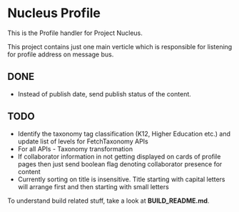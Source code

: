 Nucleus Profile
================

This is the Profile handler for Project Nucleus. 

This project contains just one main verticle which is responsible for listening for profile address on message bus. 

DONE
----
* Instead of publish date, send publish status of the content.

TODO
----
* Identify the taxonomy tag classification (K12, Higher Education etc.) and update list of levels for FetchTaxonomy APIs
* For all APIs - Taxonomy transformation
* If collaborator information in not getting displayed on cards of profile pages then just send boolean flag denoting collaborator presence for content
* Currently sorting on title is insensitive. Title starting with capital letters will arrange first and then starting with small letters 
 

To understand build related stuff, take a look at **BUILD_README.md**.


